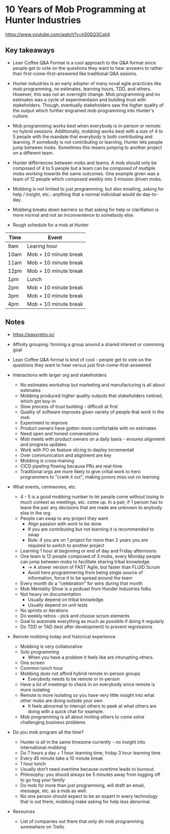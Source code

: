 # 10 Years of Mob Programming at Hunter Industries

<https://www.youtube.com/watch?v=hS0SQ3CqIi4>

## Key takeaways

* Lean Coffee Q&A Format is a cool approach to the Q&A format since people get to vote on the questions they want to hear answers to rather than first-come-first-answered like traditional Q&A sesions.

* Hunter industries is an early adopter of many noval agile practicies like mob programming, no estimates, learning hours, TDD, and others. However, this was not an overnight change. Mob programming and no estimates was a cycle of experimentaion and buliding trust with stakeholders. Though, eventually stakeholders saw the higher quality of the output which further engrained mob programming into Hunter's culture.

* Mob programming works best when everybody is in-person or remote: no hybrid sessions. Additionally, mobbing works best with a size of 4 to 5 people with the mandate that everybody is both contributing and learning. If somebody is not contributing or learning, Hunter lets people jump between mobs. Sometimes this means jumping to another project on a different team.

* Hunter differiences between mobs and teams. A mob should only be composed of 4 to 5 people but a team can be composed of multiple mobs working towards the same outcomes. One example given was a team of 12 people which composed weekly into 3 mission driven mobs.

* Mobbing is not limited to just programming, but also emailing, asking for help / insight, etc.: anything that a normal individual would do day-to-day.

* Mobbing breaks down barriers so that asking for help or clarifiation is more normal and not an inconvenience to somebody else.

* Rough schedule for a mob at Hunter

| Time | Event |
|---|---|
| 9am | Learing hour  |
| 10am | Mob + 10 minute break  |
| 11am | Mob + 10 minute break  |
| 12pm | Mob + 10 minute break  |
| 1pm | Lunch  |
| 2pm | Mob + 10 minute break  |
| 3pm | Mob + 10 minute break  |
| 4pm | Mob + 10 minute break  |

## Notes

* <https://easyretro.io/>
* Affinity grouping: forming a group around a shared interest or commong goal
* Lean Coffee Q&A format is kind of cool - people get to vote on the questions they want to hear versus just first-come-first-answered
* Interactions with larger org and stakeholders
  * No estimates workshop but marketing and manufacturing is all about estimates
  * Mobbing produced higher quality outputs that stakeholders noticed, which got buy-in
  * Slow process of trust building - difficult at first
  * Quality of software improves given variety of people that work in the mob
  * Experiment to improve
  * Product owners have gotten more comfortable with no estimates
  * Need open and honest conversations
  * Mob meets with product owners on a daily basis - ensures alignment and progress updates
  * Work with PO on feature slicing to deploy incrementall
  * Over communication and alignment are key
  * Mobbing is cross-training
  * CICD pipeling flowing because PRs are real-time
  * Traditional orgs are more likely to give critial work to hero programmers to "crank it out", making juniors miss out on learning

* What events, cermeonies, etc.
  * 4 - 5 is a good mobbing number to let people come without losing to much context as meetings, etc. come up. In a pair, if 1 person has to leave the pair any decisions that are made are unknown to anybody else in the org.
  * People can swap to any project they want
    * Align passion with work to be done
    * If you are contributing but not learning it is recommended to swap
    * Rule: if you are on 1 project for more than 2 years you are required to switch to another project
  * Learning 1 hour at beginning or end of day and Friday afternoons
  * One team is 12 people composed of 3 mobs, every Monday people can jump between mobs to facilitate sharing tribal knowledge.
    * -> A slower version of FAST Agile, but faster than FLUID Scrum
    * Avoid hero programmering from being single source of information, force it to be spread around the team
  * Every month do a "celebration" for wins during that month
  * Mob Mentality Show is a podcast from Hunder Industries folks
  * Not heavy on documentation
    * Usually depend on tribal knowledge.
    * Usually depend on unit tests
  * No sprints or iterations
  * Do weekly retros - pick and choose scrum elements
  * Goal to automate everything as much as possible if doing it regularly
  * Do TDD or TAD (test after development) to prevent regressions

* Remote mobbing today and historical experience
  * Mobbing is very collaborative
  * Solo programming
    * When you have a problem it feels like are inturupting others.
  * One screen
  * Common lunch hour
  * Mobbing does not afford hybrid remote in-person groups
    * Everybody needs to be remote or in-person
  * Have a lot of meetings to check in on everybody since remote is more isolating
  * Remote is more isolating so you have very little insight into what other mobs are doing outside your own
    * It feels abnormal to interupt others to peek at what others are doing with a quick chat for example.
  * Mob programming is all about inviting others to come solve challenging business problems

* Do you mob program all the time?
  * Hunter is all in the same timezone currently - no insight into international mobbing
  * Do 7 hours a day + 1 hour learning time, friday 3 hour learning time
  * Every 45 minute take a 10 minute break
  * 1 hour lunch
  * Usually don't need overtime because overtime leads to burnout.
  * Philosophy: you should always be 5 minutes away from logging off to go hug your family
  * Do mob for more than just programming, will draft an email, message, etc. as a mob as well.
  * No one person should expect to be an expert in every technology that is out there, mobbing make asking for help less abnormal.

* Resources
  * List of companies out there that only do mob programming somewhere on Trello
